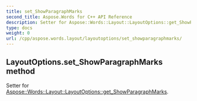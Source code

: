 ```yaml
---
title: set_ShowParagraphMarks
second_title: Aspose.Words for C++ API Reference
description: Setter for Aspose::Words::Layout::LayoutOptions::get_ShowParagraphMarks. 
type: docs
weight: 0
url: /cpp/aspose.words.layout/layoutoptions/set_showparagraphmarks/
---
```

## LayoutOptions.set_ShowParagraphMarks method


Setter for [Aspose::Words::Layout::LayoutOptions::get_ShowParagraphMarks](./get_showparagraphmarks/).

